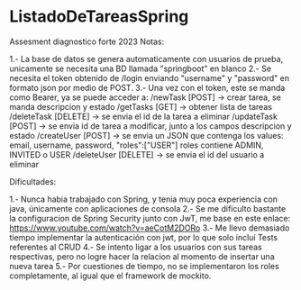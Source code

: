 # ListadoDeTareasSpring
Assesment diagnostico forte 2023
Notas:

1.- La base de datos se genera automaticamente con usuarios de prueba, unicamente se necesita una BD llamada "springboot" en blanco
2.- Se necesita el token obtenido de /login enviando "username" y "password" en formato json por medio de POST.
3.- Una vez con el token, este se manda como Bearer, ya se puede acceder a:
	/newTask   [POST] -> crear tarea, se manda descripcion y estado
	/getTasks  [GET]  -> obtener lista de tareas
	/deleteTask [DELETE] -> se envia el id de la tarea a eliminar
	/updateTask [POST] -> se envia id de tarea a modificar, junto a los campos descripcion y estado
	/createUser [POST] -> se envia un JSON que contenga los values: email, username, password, "roles":["USER"]
			                  roles contiene ADMIN, INVITED o USER
	/deleteUser [DELETE] -> se envia el id del usuario a eliminar

Dificultades:

1.- Nunca habia trabajado con Spring, y tenia muy poca experiencia con java, únicamente con aplicaciones de consola
2.- Se me dificulto bastante la configuracion de Spring Security junto con JwT, me base en este enlace: https://www.youtube.com/watch?v=aeCotM2DORo
3.- Me llevo demasiado tiempo implementar la autenticación con jwt, por lo que solo incluí Tests referentes al CRUD
4.- Se intento ligar a los usuarios con sus tareas respectivas, pero no logre hacer la relacion al momento de insertar una nueva tarea
5.- Por cuestiones de tiempo, no se implementaron los roles completamente, al igual que el framework de mockito.
